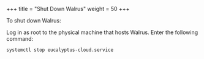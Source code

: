 +++
title = "Shut Down Walrus"
weight = 50
+++

To shut down Walrus: 

Log in as root to the physical machine that hosts Walrus. Enter the following command: 

    systemctl stop eucalyptus-cloud.service


